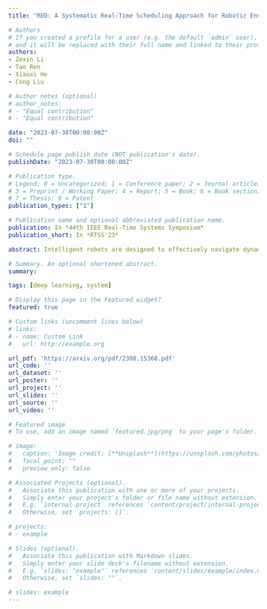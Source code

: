 ```yaml
---
title: "RED: A Systematic Real-Time Scheduling Approach for Robotic Environmental Dynamics"

# Authors
# If you created a profile for a user (e.g. the default `admin` user), write the username (folder name) here
# and it will be replaced with their full name and linked to their profile.
authors:
- Zexin Li
- Tao Ren
- Xiaoxi He
- Cong Liu

# Author notes (optional)
# author_notes:
# - "Equal contribution"
# - "Equal contribution"

date: "2023-07-30T00:00:00Z"
doi: ""

# Schedule page publish date (NOT publication's date).
publishDate: "2023-07-30T00:00:00Z"

# Publication type.
# Legend: 0 = Uncategorized; 1 = Conference paper; 2 = Journal article;
# 3 = Preprint / Working Paper; 4 = Report; 5 = Book; 6 = Book section;
# 7 = Thesis; 8 = Patent
publication_types: ["1"]

# Publication name and optional abbreviated publication name.
publication: In *44th IEEE Real-Time Systems Symposium*
publication_short: In *RTSS'23*

abstract: Intelligent robots are designed to effectively navigate dynamic and unpredictable environments laden with moving mechanical elements and objects. Such environment-induced dynamics, including moving obstacles, can readily alter the computational demand (e.g., the creation of new tasks) and the structure of workloads (e.g., precedence constraints among tasks) during runtime, thereby adversely affecting overall system performance. This challenge is amplified when multi-task inference is expected on robots operating under stringent resource and real-time constraints. To address such a challenge, we introduce RED, a systematic real-time scheduling approach designed to support multi-task deep neural network workloads in resource-limited robotic systems. It is designed to adaptively manage the Robotic Environmental Dynamics (RED) while adhering to real-time constraints. At the core of RED lies a deadline-based scheduler that employs an intermediate deadline assignment policy, effectively managing to change workloads and asynchronous inference prompted by complex, unpredictable environments. This scheduling framework also facilitates the flexible deployment of MIMONet (multi-input multi-output neural networks), which are commonly utilized in multi-tasking robotic systems to circumvent memory bottlenecks. Building on this scheduling framework, RED recognizes and leverages a unique characteristic of MIMONet its weight-shared architecture. To further accommodate and exploit this feature, RED devises a novel and effective workload refinement and reconstruction process. This process ensures the scheduling framework's compatibility with MIMONet and maximizes efficiency. We have implemented RED on several widely used embedded and mobile platforms, including the NVIDIA Jetson Nano, TX2, Xavier, and Orin platforms. We evaluated its performance using workloads that span a broad range of settings typical in navigation robots. The experimental results demonstrate that RED surpasses existing approaches (often by a significant margin) across critical metrics such as throughput, timing correctness, interference robustness, adaptability, and overhead.

# Summary. An optional shortened abstract.
summary:

tags: [deep learning, system]

# Display this page in the Featured widget?
featured: true

# Custom links (uncomment lines below)
# links:
# - name: Custom Link
#   url: http://example.org

url_pdf: 'https://arxiv.org/pdf/2308.15368.pdf'
url_code: ''
url_dataset: ''
url_poster: ''
url_project: ''
url_slides: ''
url_source: ''
url_video: ''

# Featured image
# To use, add an image named `featured.jpg/png` to your page's folder.

# image:
#   caption: 'Image credit: [**Unsplash**](https://unsplash.com/photos/pLCdAaMFLTE)'
#   focal_point: ""
#   preview_only: false

# Associated Projects (optional).
#   Associate this publication with one or more of your projects.
#   Simply enter your project's folder or file name without extension.
#   E.g. `internal-project` references `content/project/internal-project/index.md`.
#   Otherwise, set `projects: []`.

# projects:
# - example

# Slides (optional).
#   Associate this publication with Markdown slides.
#   Simply enter your slide deck's filename without extension.
#   E.g. `slides: "example"` references `content/slides/example/index.md`.
#   Otherwise, set `slides: ""`.

# slides: example
---
```

<!--
{{% callout note %}}
Click the *Cite* button above to demo the feature to enable visitors to import publication metadata into their reference management software.
{{% /callout %}}

{{% callout note %}}
Create your slides in Markdown - click the *Slides* button to check out the example.
{{% /callout %}}

Supplementary notes can be added here, including [code, math, and images](https://wowchemy.com/docs/writing-markdown-latex/). -->
